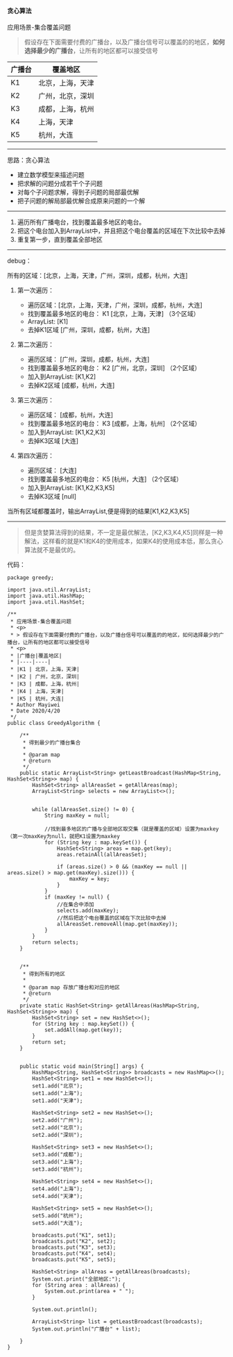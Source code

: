 #### 贪心算法

应用场景-集合覆盖问题 

> 假设存在下面需要付费的广播台，以及广播台信号可以覆盖的的地区，**如何选择最少的广播台**，让所有的地区都可以接受信号

|广播台|覆盖地区| 
|----|----|
|K1 | 北京，上海，天津|
|K2 | 广州，北京，深圳|
|K3 | 成都，上海，杭州|
|K4 | 上海，天津|
|K5 | 杭州，大连|

---

思路：贪心算法

- 建立数学模型来描述问题
- 把求解的问题分成若干个子问题
- 对每个子问题求解，得到子问题的局部最优解
- 把子问题的解局部最优解合成原来问题的一个解
---
1. 遍历所有广播电台，找到覆盖最多地区的电台。
2. 把这个电台加入到ArrayList中，并且把这个电台覆盖的区域在下次比较中去掉
3. 重复第一步，直到覆盖全部地区
---
debug：

所有的区域：[北京，上海，天津，广州，深圳，成都，杭州，大连]

1. 第一次遍历：
    - 遍历区域：[北京，上海，天津，广州，深圳，成都，杭州，大连]
    - 找到覆盖最多地区的电台： K1 [北京，上海，天津] （3个区域）
    - ArrayList: [K1]
    - 去掉K1区域 [广州，深圳，成都，杭州，大连]
    
2. 第二次遍历：
    - 遍历区域： [广州，深圳，成都，杭州，大连]
    - 找到覆盖最多地区的电台： K2 [广州，北京，深圳] （2个区域）
    - 加入到ArrayList: [K1,K2]
    - 去掉K2区域 [成都，杭州，大连]
    
3. 第三次遍历：
    - 遍历区域： [成都，杭州，大连]
    - 找到覆盖最多地区的电台： K3 [成都，上海，杭州] （2个区域）
    - 加入到ArrayList: [K1,K2,K3]
    - 去掉K3区域 [大连]
    
4. 第四次遍历：
    - 遍历区域： [大连]
    - 找到覆盖最多地区的电台： K5 [杭州，大连] （2个区域）
    - 加入到ArrayList: [K1,K2,K3,K5]
    - 去掉K3区域 [null]
    
当所有区域都覆盖时，输出ArrayList,便是得到的结果[K1,K2,K3,K5]

---
>但是贪婪算法得到的结果，不一定是最优解法，[K2,K3,K4,K5]同样是一种解法，这样看的就是K1和K4的使用成本，如果K4的使用成本低，那么贪心算法就不是最优的。

代码：

```
package greedy;

import java.util.ArrayList;
import java.util.HashMap;
import java.util.HashSet;

/**
 * 应用场景-集合覆盖问题
 * <p>
 * > 假设存在下面需要付费的广播台，以及广播台信号可以覆盖的的地区，如何选择最少的广播台，让所有的地区都可以接受信号
 * <p>
 * |广播台|覆盖地区|
 * |----|----|
 * |K1 | 北京，上海，天津|
 * |K2 | 广州，北京，深圳|
 * |K3 | 成都，上海，杭州|
 * |K4 | 上海，天津|
 * |K5 | 杭州，大连|
 * Author Mayiwei
 * Date 2020/4/20
 */
public class GreedyAlgorithm {

    /**
     * 得到最少的广播台集合
     *
     * @param map
     * @return
     */
    public static ArrayList<String> getLeastBroadcast(HashMap<String, HashSet<String>> map) {
        HashSet<String> allAreasSet = getAllAreas(map);
        ArrayList<String> selects = new ArrayList<>();


        while (allAreasSet.size() != 0) {
            String maxKey = null;

            //找到最多地区的广播与全部地区取交集（就是覆盖的区域）设置为maxkey（第一次maxKey为null，就把K1设置为maxkey
            for (String key : map.keySet()) {
                HashSet<String> areas = map.get(key);
                areas.retainAll(allAreasSet);

                if (areas.size() > 0 && (maxKey == null || areas.size() > map.get(maxKey).size())) {
                    maxKey = key;
                }
            }
            if (maxKey != null) {
                //在集合中添加
                selects.add(maxKey);
                //然后把这个电台覆盖的区域在下次比较中去掉
                allAreasSet.removeAll(map.get(maxKey));
            }
        }
        return selects;
    }


    /**
     * 得到所有的地区
     *
     * @param map 存放广播台和对应的地区
     * @return
     */
    private static HashSet<String> getAllAreas(HashMap<String, HashSet<String>> map) {
        HashSet<String> set = new HashSet<>();
        for (String key : map.keySet()) {
            set.addAll(map.get(key));
        }
        return set;
    }


    public static void main(String[] args) {
        HashMap<String, HashSet<String>> broadcasts = new HashMap<>();
        HashSet<String> set1 = new HashSet<>();
        set1.add("北京");
        set1.add("上海");
        set1.add("天津");

        HashSet<String> set2 = new HashSet<>();
        set2.add("广州");
        set2.add("北京");
        set2.add("深圳");

        HashSet<String> set3 = new HashSet<>();
        set3.add("成都");
        set3.add("上海");
        set3.add("杭州");

        HashSet<String> set4 = new HashSet<>();
        set4.add("上海");
        set4.add("天津");

        HashSet<String> set5 = new HashSet<>();
        set5.add("杭州");
        set5.add("大连");

        broadcasts.put("K1", set1);
        broadcasts.put("K2", set2);
        broadcasts.put("K3", set3);
        broadcasts.put("K4", set4);
        broadcasts.put("K5", set5);

        HashSet<String> allAreas = getAllAreas(broadcasts);
        System.out.print("全部地区:");
        for (String area : allAreas) {
            System.out.print(area + " ");
        }

        System.out.println();

        ArrayList<String> list = getLeastBroadcast(broadcasts);
        System.out.println("广播台" + list);

    }
}

```